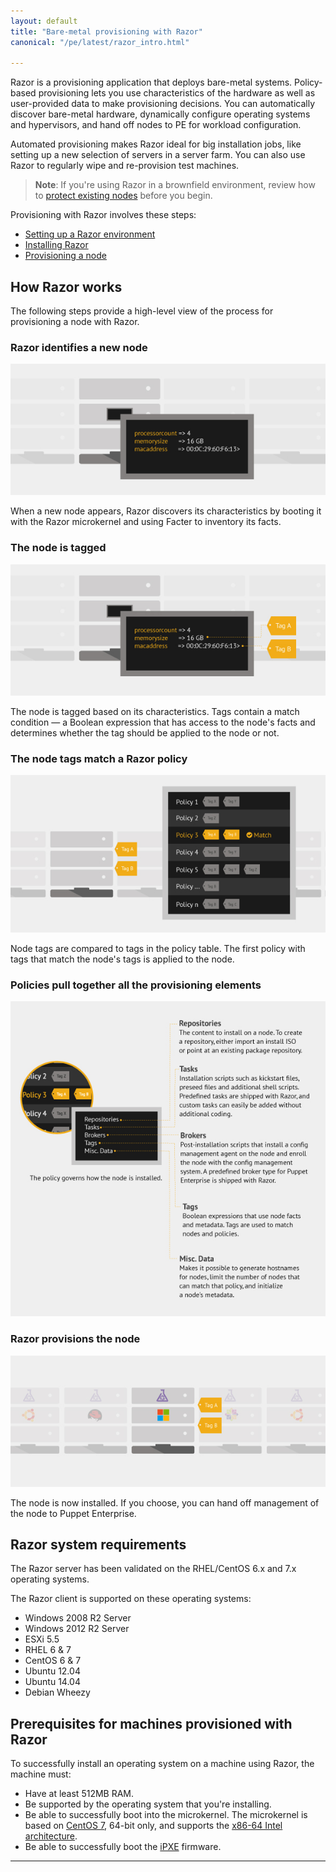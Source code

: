 ```yaml
---
layout: default
title: "Bare-metal provisioning with Razor"
canonical: "/pe/latest/razor_intro.html"

---
```

[razor-1]: ./images/razor/razor-1.png
[razor-2]: ./images/razor/razor-2.png
[razor-3]: ./images/razor/razor-3.png
[razor-4]: ./images/razor/razor-4.png
[razor-5]: ./images/razor/razor-5.png

Razor is a provisioning application that deploys bare-metal systems. Policy-based provisioning lets you use characteristics of the hardware as well as user-provided data to make provisioning decisions. You can automatically discover bare-metal hardware, dynamically configure operating systems and hypervisors, and hand off nodes to PE for workload configuration.

Automated provisioning makes Razor ideal for big installation jobs, like setting up a new selection of servers in a server farm. You can also use Razor to regularly wipe and re-provision test machines.

>**Note**: If you're using Razor in a brownfield environment, review how to [protect existing nodes](./razor_brownfield.html) before you begin.

Provisioning with Razor involves these steps:

+ [Setting up a Razor environment](./razor_prereqs.html)
+ [Installing Razor](./razor_install.html)
+ [Provisioning a node](./razor_using.html)

## How Razor works
The following steps provide a high-level view of the process for provisioning a node with Razor.

### Razor identifies a new node

![bare node][razor-1]

When a new node appears, Razor discovers its characteristics by booting it with the Razor microkernel and using Facter to inventory its facts.

### The node is tagged

![tags applied][razor-2]

The node is tagged based on its characteristics. Tags contain a match condition &#8212; a Boolean expression that has access to the node's facts and determines whether the tag should be applied to the node or not.

### The node tags match a Razor policy

![tags compared to policies][razor-3]

Node tags are compared to tags in the policy table. The first policy with tags that match the node's tags is applied to the node.

### Policies pull together all the provisioning elements

![policies][razor-4]


### Razor provisions the node

![policy applied][razor-5]

The node is now installed. If you choose, you can hand off management of the node to Puppet Enterprise.

## Razor system requirements

The Razor server has been validated on the RHEL/CentOS 6.x and 7.x operating systems.

The Razor client is supported on these operating systems:

* Windows 2008 R2 Server
* Windows 2012 R2 Server
* ESXi 5.5
* RHEL 6 & 7
* CentOS 6 & 7
* Ubuntu 12.04
* Ubuntu 14.04
* Debian Wheezy

## Prerequisites for machines provisioned with Razor

To successfully install an operating system on a machine using Razor, the machine must:

* Have at least 512MB RAM.
* Be supported by the operating system that you're installing.
* Be able to successfully boot into the microkernel. The microkernel is based on [CentOS 7](http://wiki.centos.org/Manuals/ReleaseNotes/CentOS7), 64-bit only, and supports the [x86-64 Intel architecture](http://en.wikipedia.org/wiki/X86-64).
* Be able to successfully boot the [iPXE](http://ipxe.org/) firmware.


 * * *

